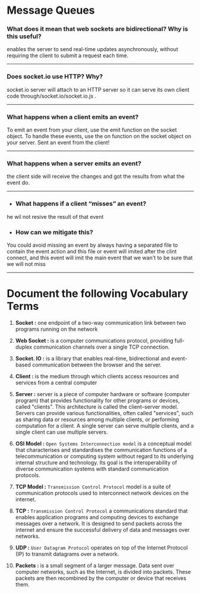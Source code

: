 # Message Queues

### What does it mean that web sockets are bidirectional? Why is this useful?

enables the server to send real-time updates asynchronously, without requiring the client to submit a request each time.

***

### Does socket.io use HTTP? Why?

socket.io server will attach to an HTTP server so it can serve its own client code through/socket.io/socket.io.js .

***

### What happens when a client emits an event?


To emit an event from your client, use the emit function on the socket object. To handle these events, use the on function on the socket object on your server. Sent an event from the client!

***

### What happens when a server emits an event?

the client side will receive the changes and got the results from what the event do.

***

* ### What happens if a client “misses” an event?

he wil not resive the result of that event 

* ### How can we mitigate this?

You could avoid missing an event by always having a separated file to contain the event action 
and this file or event will imited after the clint connect, and this event will imit the main event 
that we wan't to be sure that we will not miss

***

# Document the following Vocabulary Terms

1. **Socket :** one endpoint of a two-way communication link between two programs running on the network

2. **Web Socket :** is a computer communications protocol, providing full-duplex communication channels over a single TCP connection. 

3. **Socket. IO :**  is a library that enables real-time, bidirectional and event-based communication between the browser and the server.

4. **Client :**  is the medium through which clients access resources and services from a central computer

5. **Server :** server is a piece of computer hardware or software (computer program) that provides functionality for other programs or devices, called "clients". This architecture is called the client–server model. Servers can provide various functionalities, often called "services", such as sharing data or resources among multiple clients, or performing computation for a client. A single server can serve multiple clients, and a single client can use multiple servers.

6. **OSI Model :**  `Open Systems Interconnection model` is a conceptual model that characterises and standardises the communication functions of a telecommunication or computing system without regard to its underlying internal structure and technology. Its goal is the interoperability of diverse communication systems with standard communication protocols.

7. **TCP Model :** `Transmission Control Protocol` model is a suite of communication protocols used to interconnect network devices on the internet.

8. **TCP :** `Transmission Control Protocol` a communications standard that enables application programs and computing devices to exchange messages over a network. It is designed to send packets across the internet and ensure the successful delivery of data and messages over networks.

9. **UDP :** `User Datagram Protocol` operates on top of the Internet Protocol (IP) to transmit datagrams over a network.

10. **Packets :** is a small segment of a larger message. Data sent over computer networks, such as the Internet, is divided into packets. These packets are then recombined by the computer or device that receives them.